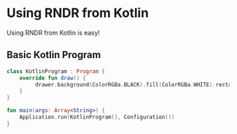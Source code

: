 # Using RNDR from Kotlin #

Using RNDR from Kotlin is easy!


## Basic Kotlin Program ##

```kotlin
class KotlinProgram : Program {
    override fun draw() {
         drawer.background(ColorRGBa.BLACK).fill(ColorRGBa.WHITE).rectangle(20,20,120,120)
    }
}

fun main(args: Array<String>) {
    Application.run(KotlinProgram(), Configuration())
}
```
